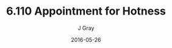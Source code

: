 ---
title: '6.110 Appointment for Hotness'
alt: 'Mysteries of the Arcana'
date: '2016-05-26'
author: 'J Gray'
artist: 'Keira'
chapter: '6 Void in the Road'
filler: false
---